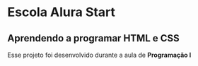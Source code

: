# Escola Alura Start
## Aprendendo a programar HTML e CSS

Esse projeto foi desenvolvido durante a aula de **Programação I**
